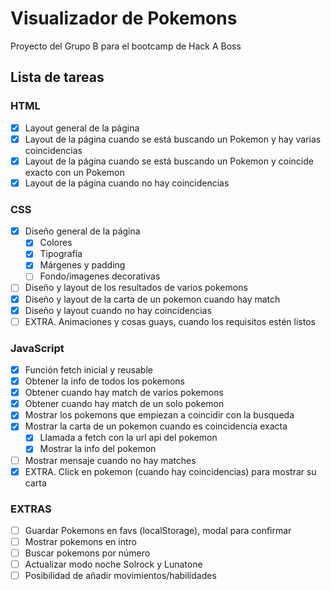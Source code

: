 # Visualizador de Pokemons

Proyecto del Grupo B para el bootcamp de Hack A Boss

## Lista de tareas

### HTML

-   [x] Layout general de la página
-   [x] Layout de la página cuando se está buscando un Pokemon y hay varias coincidencias
-   [x] Layout de la página cuando se está buscando un Pokemon y coincide exacto con un Pokemon
-   [x] Layout de la página cuando no hay coincidencias

### CSS

-   [x] Diseño general de la página
    -   [x] Colores
    -   [x] Tipografía
    -   [x] Márgenes y padding
    -   [ ] Fondo/imagenes decorativas
-   [ ] Diseño y layout de los resultados de varios pokemons
-   [x] Diseño y layout de la carta de un pokemon cuando hay match
-   [x] Diseño y layout cuando no hay coincidencias
-   [ ] EXTRA. Animaciones y cosas guays, cuando los requisitos estén listos

### JavaScript

-   [x] Función fetch inicial y reusable
-   [x] Obtener la info de todos los pokemons
-   [x] Obtener cuando hay match de varios pokemons
-   [x] Obtener cuando hay match de un solo pokemon
-   [x] Mostrar los pokemons que empiezan a coincidir con la busqueda
-   [x] Mostrar la carta de un pokemon cuando es coincidencia exacta
    -   [x] Llamada a fetch con la url api del pokemon
    -   [x] Mostrar la info del pokemon
-   [ ] Mostrar mensaje cuando no hay matches
-   [x] EXTRA. Click en pokemon (cuando hay coincidencias) para mostrar su carta

### EXTRAS

-   [ ] Guardar Pokemons en favs (localStorage), modal para confirmar
-   [ ] Mostrar pokemons en intro
-   [ ] Buscar pokemons por número
-   [ ] Actualizar modo noche Solrock y Lunatone
-   [ ] Posibilidad de añadir movimientos/habilidades
